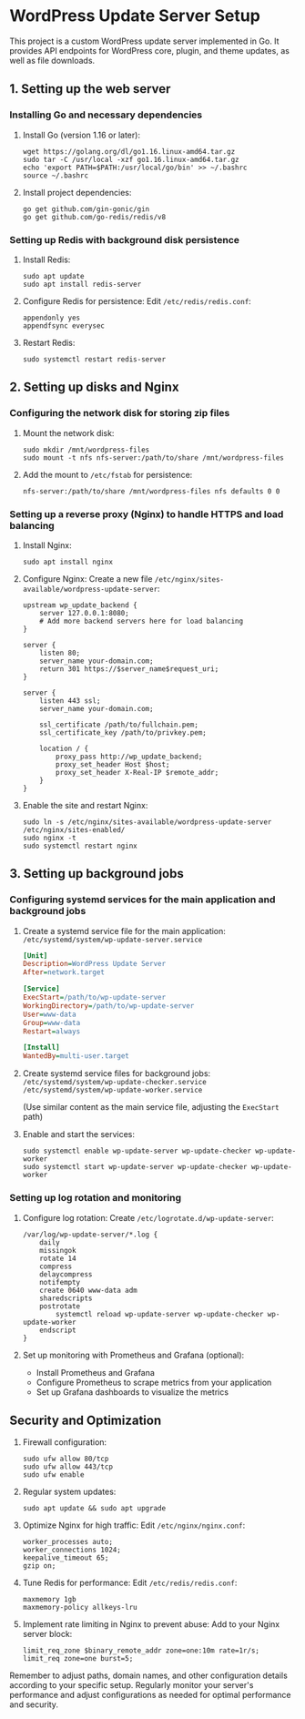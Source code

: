 # WordPress Update Server Setup

This project is a custom WordPress update server implemented in Go. It provides API endpoints for WordPress core, plugin, and theme updates, as well as file downloads.

## 1. Setting up the web server

### Installing Go and necessary dependencies

1. Install Go (version 1.16 or later):
   ```
   wget https://golang.org/dl/go1.16.linux-amd64.tar.gz
   sudo tar -C /usr/local -xzf go1.16.linux-amd64.tar.gz
   echo 'export PATH=$PATH:/usr/local/go/bin' >> ~/.bashrc
   source ~/.bashrc
   ```

2. Install project dependencies:
   ```
   go get github.com/gin-gonic/gin
   go get github.com/go-redis/redis/v8
   ```

### Setting up Redis with background disk persistence

1. Install Redis:
   ```
   sudo apt update
   sudo apt install redis-server
   ```

2. Configure Redis for persistence:
   Edit `/etc/redis/redis.conf`:
   ```
   appendonly yes
   appendfsync everysec
   ```

3. Restart Redis:
   ```
   sudo systemctl restart redis-server
   ```

## 2. Setting up disks and Nginx

### Configuring the network disk for storing zip files

1. Mount the network disk:
   ```
   sudo mkdir /mnt/wordpress-files
   sudo mount -t nfs nfs-server:/path/to/share /mnt/wordpress-files
   ```

2. Add the mount to `/etc/fstab` for persistence:
   ```
   nfs-server:/path/to/share /mnt/wordpress-files nfs defaults 0 0
   ```

### Setting up a reverse proxy (Nginx) to handle HTTPS and load balancing

1. Install Nginx:
   ```
   sudo apt install nginx
   ```

2. Configure Nginx:
   Create a new file `/etc/nginx/sites-available/wordpress-update-server`:

   ```nginx
   upstream wp_update_backend {
       server 127.0.0.1:8080;
       # Add more backend servers here for load balancing
   }

   server {
       listen 80;
       server_name your-domain.com;
       return 301 https://$server_name$request_uri;
   }

   server {
       listen 443 ssl;
       server_name your-domain.com;

       ssl_certificate /path/to/fullchain.pem;
       ssl_certificate_key /path/to/privkey.pem;

       location / {
           proxy_pass http://wp_update_backend;
           proxy_set_header Host $host;
           proxy_set_header X-Real-IP $remote_addr;
       }
   }
   ```

3. Enable the site and restart Nginx:
   ```
   sudo ln -s /etc/nginx/sites-available/wordpress-update-server /etc/nginx/sites-enabled/
   sudo nginx -t
   sudo systemctl restart nginx
   ```

## 3. Setting up background jobs

### Configuring systemd services for the main application and background jobs

1. Create a systemd service file for the main application:
   `/etc/systemd/system/wp-update-server.service`

   ```ini
   [Unit]
   Description=WordPress Update Server
   After=network.target

   [Service]
   ExecStart=/path/to/wp-update-server
   WorkingDirectory=/path/to/wp-update-server
   User=www-data
   Group=www-data
   Restart=always

   [Install]
   WantedBy=multi-user.target
   ```

2. Create systemd service files for background jobs:
   `/etc/systemd/system/wp-update-checker.service`
   `/etc/systemd/system/wp-update-worker.service`

   (Use similar content as the main service file, adjusting the `ExecStart` path)

3. Enable and start the services:
   ```
   sudo systemctl enable wp-update-server wp-update-checker wp-update-worker
   sudo systemctl start wp-update-server wp-update-checker wp-update-worker
   ```

### Setting up log rotation and monitoring

1. Configure log rotation:
   Create `/etc/logrotate.d/wp-update-server`:

   ```
   /var/log/wp-update-server/*.log {
       daily
       missingok
       rotate 14
       compress
       delaycompress
       notifempty
       create 0640 www-data adm
       sharedscripts
       postrotate
           systemctl reload wp-update-server wp-update-checker wp-update-worker
       endscript
   }
   ```

2. Set up monitoring with Prometheus and Grafana (optional):
   - Install Prometheus and Grafana
   - Configure Prometheus to scrape metrics from your application
   - Set up Grafana dashboards to visualize the metrics

## Security and Optimization

1. Firewall configuration:
   ```
   sudo ufw allow 80/tcp
   sudo ufw allow 443/tcp
   sudo ufw enable
   ```

2. Regular system updates:
   ```
   sudo apt update && sudo apt upgrade
   ```

3. Optimize Nginx for high traffic:
   Edit `/etc/nginx/nginx.conf`:
   ```nginx
   worker_processes auto;
   worker_connections 1024;
   keepalive_timeout 65;
   gzip on;
   ```

4. Tune Redis for performance:
   Edit `/etc/redis/redis.conf`:
   ```
   maxmemory 1gb
   maxmemory-policy allkeys-lru
   ```

5. Implement rate limiting in Nginx to prevent abuse:
   Add to your Nginx server block:
   ```nginx
   limit_req_zone $binary_remote_addr zone=one:10m rate=1r/s;
   limit_req zone=one burst=5;
   ```

Remember to adjust paths, domain names, and other configuration details according to your specific setup. Regularly monitor your server's performance and adjust configurations as needed for optimal performance and security.

